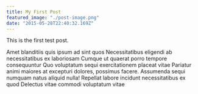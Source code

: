 ```yaml
---
title: My First Post
featured_image: "./post-image.png"
date: "2015-05-28T22:40:32.169Z"
---
```

This is the first test post.

Amet blanditiis quis ipsum ad sint quos Necessitatibus eligendi ab necessitatibus ex laboriosam Cumque ut quaerat porro tempore consequuntur Quo voluptatum sequi exercitationem placeat vitae Pariatur animi maiores at excepturi dolores, possimus facere. Assumenda sequi numquam natus aliquid nulla! Repellat labore incidunt necessitatibus ex quod Delectus vitae commodi voluptatum vitae
